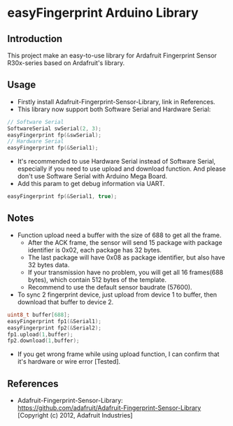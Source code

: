 # easyFingerprint Arduino Library

## Introduction
This project make an easy-to-use library for Ardafruit Fingerprint Sensor R30x-series based on Ardafruit's library.

## Usage
* Firstly install Adafruit-Fingerprint-Sensor-Library, link in References.
* This library now support both Software Serial and Hardware Serial:
```cpp
// Software Serial
SoftwareSerial swSerial(2, 3);
easyFingerprint fp(&swSerial);
// Hardware Serial
easyFingerprint fp(&Serial1);
```
* It's recommended to use Hardware Serial instead of Software Serial, especially if you need to use upload and download function. And please don't use Software Serial with Arduino Mega Board.
* Add this param to get debug information via UART.
```cpp
easyFingerprint fp(&Serial1, true);
```

## Notes
* Function upload need a buffer with the size of 688 to get all the frame.
  * After the ACK frame, the sensor will send 15 package with package identifier is 0x02, each package has 32 bytes.
  * The last package will have 0x08 as package identifier, but also have 32 bytes data.
  * If your transmission have no problem, you will get all 16 frames(688 bytes), which contain 512 bytes of the template.
  * Recommend to use the default sensor baudrate (57600).
* To sync 2 fingerprint device, just upload from device 1 to buffer, then download that buffer to device 2.
```cpp
uint8_t buffer[688];
easyFingerprint fp1(&Serial1);
easyFingerprint fp2(&Serial2);
fp1.upload(1,buffer);
fp2.download(1,buffer);
```
* If you get wrong frame while using upload function, I can confirm that it's hardware or wire error [Tested].

## References
* Adafruit-Fingerprint-Sensor-Library: https://github.com/adafruit/Adafruit-Fingerprint-Sensor-Library [Copyright (c) 2012, Adafruit Industries]
